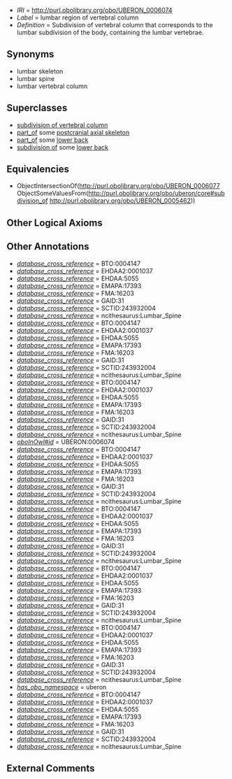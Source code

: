  * *IRI* = http://purl.obolibrary.org/obo/UBERON_0006074
 * *Label* = lumbar region of vertebral column
 * *Definition* = Subdivision of vertebral column that corresponds to the lumbar subdivision of the body, containing the lumbar vertebrae.

## Synonyms

 * lumbar skeleton
 * lumbar spine
 * lumbar vertebral column

## Superclasses

 * [subdivision of vertebral column](../../UBERON/77/UBERON_0006077.md)
 * [part_of](../../BFO/50/BFO_0000050.md) some [postcranial axial skeleton](../../UBERON/90/UBERON_0002090.md)
 * [part_of](../../BFO/50/BFO_0000050.md) some [lower back](../../UBERON/62/UBERON_0005462.md)
 * [subdivision of](../../core#subdivision/of/core#subdivision_of.md) some [lower back](../../UBERON/62/UBERON_0005462.md)

## Equivalencies

 * ObjectIntersectionOf(<http://purl.obolibrary.org/obo/UBERON_0006077> ObjectSomeValuesFrom(<http://purl.obolibrary.org/obo/uberon/core#subdivision_of> <http://purl.obolibrary.org/obo/UBERON_0005462>))

## Other Logical Axioms


## Other Annotations

 * *[database_cross_reference](../../ef/oboInOwl#hasDbXref.md)* = BTO:0004147
 * *[database_cross_reference](../../ef/oboInOwl#hasDbXref.md)* = EHDAA2:0001037
 * *[database_cross_reference](../../ef/oboInOwl#hasDbXref.md)* = EHDAA:5055
 * *[database_cross_reference](../../ef/oboInOwl#hasDbXref.md)* = EMAPA:17393
 * *[database_cross_reference](../../ef/oboInOwl#hasDbXref.md)* = FMA:16203
 * *[database_cross_reference](../../ef/oboInOwl#hasDbXref.md)* = GAID:31
 * *[database_cross_reference](../../ef/oboInOwl#hasDbXref.md)* = SCTID:243932004
 * *[database_cross_reference](../../ef/oboInOwl#hasDbXref.md)* = ncithesaurus:Lumbar_Spine
 * *[database_cross_reference](../../ef/oboInOwl#hasDbXref.md)* = BTO:0004147
 * *[database_cross_reference](../../ef/oboInOwl#hasDbXref.md)* = EHDAA2:0001037
 * *[database_cross_reference](../../ef/oboInOwl#hasDbXref.md)* = EHDAA:5055
 * *[database_cross_reference](../../ef/oboInOwl#hasDbXref.md)* = EMAPA:17393
 * *[database_cross_reference](../../ef/oboInOwl#hasDbXref.md)* = FMA:16203
 * *[database_cross_reference](../../ef/oboInOwl#hasDbXref.md)* = GAID:31
 * *[database_cross_reference](../../ef/oboInOwl#hasDbXref.md)* = SCTID:243932004
 * *[database_cross_reference](../../ef/oboInOwl#hasDbXref.md)* = ncithesaurus:Lumbar_Spine
 * *[database_cross_reference](../../ef/oboInOwl#hasDbXref.md)* = BTO:0004147
 * *[database_cross_reference](../../ef/oboInOwl#hasDbXref.md)* = EHDAA2:0001037
 * *[database_cross_reference](../../ef/oboInOwl#hasDbXref.md)* = EHDAA:5055
 * *[database_cross_reference](../../ef/oboInOwl#hasDbXref.md)* = EMAPA:17393
 * *[database_cross_reference](../../ef/oboInOwl#hasDbXref.md)* = FMA:16203
 * *[database_cross_reference](../../ef/oboInOwl#hasDbXref.md)* = GAID:31
 * *[database_cross_reference](../../ef/oboInOwl#hasDbXref.md)* = SCTID:243932004
 * *[database_cross_reference](../../ef/oboInOwl#hasDbXref.md)* = ncithesaurus:Lumbar_Spine
 * *[oboInOwl#id](../../id/oboInOwl#id.md)* = UBERON:0006074
 * *[database_cross_reference](../../ef/oboInOwl#hasDbXref.md)* = BTO:0004147
 * *[database_cross_reference](../../ef/oboInOwl#hasDbXref.md)* = EHDAA2:0001037
 * *[database_cross_reference](../../ef/oboInOwl#hasDbXref.md)* = EHDAA:5055
 * *[database_cross_reference](../../ef/oboInOwl#hasDbXref.md)* = EMAPA:17393
 * *[database_cross_reference](../../ef/oboInOwl#hasDbXref.md)* = FMA:16203
 * *[database_cross_reference](../../ef/oboInOwl#hasDbXref.md)* = GAID:31
 * *[database_cross_reference](../../ef/oboInOwl#hasDbXref.md)* = SCTID:243932004
 * *[database_cross_reference](../../ef/oboInOwl#hasDbXref.md)* = ncithesaurus:Lumbar_Spine
 * *[database_cross_reference](../../ef/oboInOwl#hasDbXref.md)* = BTO:0004147
 * *[database_cross_reference](../../ef/oboInOwl#hasDbXref.md)* = EHDAA2:0001037
 * *[database_cross_reference](../../ef/oboInOwl#hasDbXref.md)* = EHDAA:5055
 * *[database_cross_reference](../../ef/oboInOwl#hasDbXref.md)* = EMAPA:17393
 * *[database_cross_reference](../../ef/oboInOwl#hasDbXref.md)* = FMA:16203
 * *[database_cross_reference](../../ef/oboInOwl#hasDbXref.md)* = GAID:31
 * *[database_cross_reference](../../ef/oboInOwl#hasDbXref.md)* = SCTID:243932004
 * *[database_cross_reference](../../ef/oboInOwl#hasDbXref.md)* = ncithesaurus:Lumbar_Spine
 * *[database_cross_reference](../../ef/oboInOwl#hasDbXref.md)* = BTO:0004147
 * *[database_cross_reference](../../ef/oboInOwl#hasDbXref.md)* = EHDAA2:0001037
 * *[database_cross_reference](../../ef/oboInOwl#hasDbXref.md)* = EHDAA:5055
 * *[database_cross_reference](../../ef/oboInOwl#hasDbXref.md)* = EMAPA:17393
 * *[database_cross_reference](../../ef/oboInOwl#hasDbXref.md)* = FMA:16203
 * *[database_cross_reference](../../ef/oboInOwl#hasDbXref.md)* = GAID:31
 * *[database_cross_reference](../../ef/oboInOwl#hasDbXref.md)* = SCTID:243932004
 * *[database_cross_reference](../../ef/oboInOwl#hasDbXref.md)* = ncithesaurus:Lumbar_Spine
 * *[database_cross_reference](../../ef/oboInOwl#hasDbXref.md)* = BTO:0004147
 * *[database_cross_reference](../../ef/oboInOwl#hasDbXref.md)* = EHDAA2:0001037
 * *[database_cross_reference](../../ef/oboInOwl#hasDbXref.md)* = EHDAA:5055
 * *[database_cross_reference](../../ef/oboInOwl#hasDbXref.md)* = EMAPA:17393
 * *[database_cross_reference](../../ef/oboInOwl#hasDbXref.md)* = FMA:16203
 * *[database_cross_reference](../../ef/oboInOwl#hasDbXref.md)* = GAID:31
 * *[database_cross_reference](../../ef/oboInOwl#hasDbXref.md)* = SCTID:243932004
 * *[database_cross_reference](../../ef/oboInOwl#hasDbXref.md)* = ncithesaurus:Lumbar_Spine
 * *[has_obo_namespace](../../ce/oboInOwl#hasOBONamespace.md)* = uberon
 * *[database_cross_reference](../../ef/oboInOwl#hasDbXref.md)* = BTO:0004147
 * *[database_cross_reference](../../ef/oboInOwl#hasDbXref.md)* = EHDAA2:0001037
 * *[database_cross_reference](../../ef/oboInOwl#hasDbXref.md)* = EHDAA:5055
 * *[database_cross_reference](../../ef/oboInOwl#hasDbXref.md)* = EMAPA:17393
 * *[database_cross_reference](../../ef/oboInOwl#hasDbXref.md)* = FMA:16203
 * *[database_cross_reference](../../ef/oboInOwl#hasDbXref.md)* = GAID:31
 * *[database_cross_reference](../../ef/oboInOwl#hasDbXref.md)* = SCTID:243932004
 * *[database_cross_reference](../../ef/oboInOwl#hasDbXref.md)* = ncithesaurus:Lumbar_Spine

## External Comments

